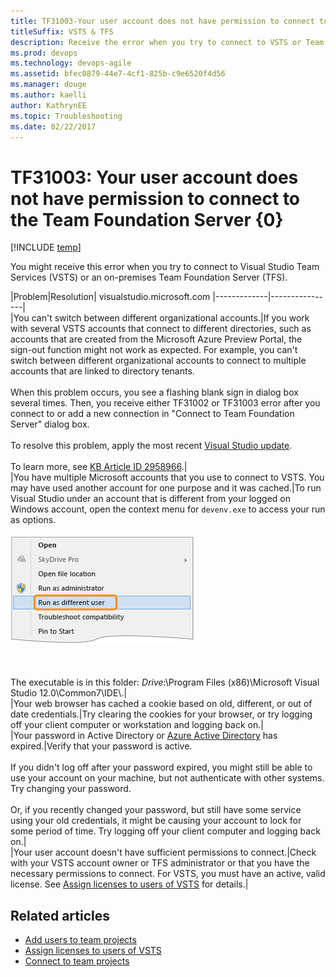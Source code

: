```yaml
---
title: TF31003-Your user account does not have permission to connect to VSTS or TFS
titleSuffix: VSTS & TFS
description: Receive the error when you try to connect to VSTS or Team Foundation Server 
ms.prod: devops
ms.technology: devops-agile
ms.assetid: bfec0879-44e7-4cf1-825b-c9e6520f4d56
ms.manager: douge
ms.author: kaelli
author: KathrynEE
ms.topic: Troubleshooting
ms.date: 02/22/2017
---
```


# TF31003: Your user account does not have permission to connect to the Team Foundation Server {0}

[!INCLUDE [temp](../../../_shared/dev15-version-header.md)]

You might receive this error when you try to connect to Visual Studio Team Services (VSTS) or an on-premises Team Foundation Server (TFS).  
  
|Problem|Resolution|  visualstudio.microsoft.com
|-------------|----------------|  
|You can't switch between different organizational accounts.|If you work with several VSTS accounts that connect to different directories, such as accounts that are created from the Microsoft Azure Preview Portal, the sign-out function might not work as expected. For example, you can't switch between different organizational accounts to connect to multiple accounts that are linked to directory tenants.<br /><br /> When this problem occurs, you see a flashing blank sign in dialog box several times. Then, you receive either TF31002 or TF31003 error after you connect to or add a new connection in "Connect to Team Foundation Server" dialog box.<br /><br /> To resolve this problem, apply the most recent [Visual Studio update](http://www.visualstudio.com/downloads).<br /><br /> To learn more, see [KB Article ID 2958966](http://support.microsoft.com/kb/2958966).|  
|You have multiple Microsoft accounts that you use to connect to VSTS. You may have used another account for one purpose and it was cached.|To run Visual Studio under an account that is different from your logged on Windows account, open the context menu for `devenv.exe` to access your run as options.<br /><br /> ![Context menu for Visual Studio devenv.exe](_img/alm_cnt_runas.png "ALM_CNT_RunAs")<br /><br /> <br /><br /> The executable is in this folder: *Drive*:\Program Files (x86)\Microsoft Visual Studio 12.0\Common7\IDE\\.|  
|Your web browser has cached a cookie based on old, different, or out of date credentials.|Try clearing the cookies for your browser, or try logging off your client computer or workstation and logging back on.|  
|Your password in Active Directory or [Azure Active Directory](http://azure.microsoft.com/services/active-directory) has expired.|Verify that your password is active.<br /><br /> If you didn't log off after your password expired, you might still be able to use your account on your machine, but not authenticate with other systems. Try changing your password.<br /><br /> Or, if you recently changed your password, but still have some service using your old credentials, it might be causing your account to lock for some period of time. Try logging off your client computer and logging back on.|  
|Your user account doesn't have sufficient permissions to connect.|Check with your VSTS account owner or TFS administrator or that you have the necessary permissions to connect. For VSTS, you must have an active, valid license. See [Assign licenses to users of VSTS](../../../../organizations/accounts/add-account-users-from-user-hub.md) for details.|  
  
## Related articles 
- [Add users to team projects](../../../../organizations/security/add-users-team-project.md)   
- [Assign licenses to users of VSTS](../../../../organizations/accounts/add-account-users-from-user-hub.md)
- [Connect to team projects](../../../../organizations/projects/connect-to-projects.md)